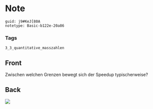 # Note
```
guid: j9#KeJ[80A
notetype: Basic-b122e-20a86
```

### Tags
```
3_3_quantitative_masszahlen
```

## Front
Zwischen welchen Grenzen bewegt sich der Speedup typischerweise?

## Back
<img src="paste-e7a6b67e143532ee172d0fc33facddff9719cfe8.jpg">
